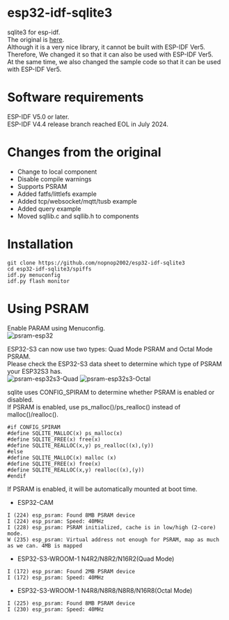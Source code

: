 # esp32-idf-sqlite3
sqlite3 for esp-idf.   
The original is [here](https://github.com/siara-cc/esp32-idf-sqlite3).   
Although it is a very nice library, it cannot be built with ESP-IDF Ver5.   
Therefore, We changed it so that it can also be used with ESP-IDF Ver5.   
At the same time, we also changed the sample code so that it can be used with ESP-IDF Ver5.   

# Software requirements   
ESP-IDF V5.0 or later.   
ESP-IDF V4.4 release branch reached EOL in July 2024.   

# Changes from the original   
- Change to local component   
- Disable compile warnings   
- Supports PSRAM   
- Added fatfs/littlefs example   
- Added tcp/websocket/mqtt/tusb example   
- Added query example   
- Moved sqllib.c and sqllib.h to components

# Installation
```
git clone https://github.com/nopnop2002/esp32-idf-sqlite3
cd esp32-idf-sqlite3/spiffs
idf.py menuconfig
idf.py flash monitor
```

# Using PSRAM   
Enable PARAM using Menuconfig.   
![psram-esp32](https://github.com/nopnop2002/esp32-idf-sqlite3/assets/6020549/603cd530-7424-4da6-b395-e0be6de1d6a8)


ESP32-S3 can now use two types: Quad Mode PSRAM and Octal Mode PSRAM.    
Please check the ESP32-S3 data sheet to determine which type of PSRAM your ESP32S3 has.   
![psram-esp32s3-Quad](https://github.com/nopnop2002/esp32-idf-sqlite3/assets/6020549/ed0533e0-0128-46e1-9ce1-7ffe3515b386)
![psram-esp32s3-Octal](https://github.com/nopnop2002/esp32-idf-sqlite3/assets/6020549/2ca3cfda-7128-49b9-be2d-bd7c9127488c)


sqlite uses CONFIG_SPIRAM to determine whether PSRAM is enabled or disabled.   
If PSRAM is enabled, use ps_malloc()/ps_realloc() instead of malloc()/realloc().   
```
#if CONFIG_SPIRAM
#define SQLITE_MALLOC(x) ps_malloc(x)
#define SQLITE_FREE(x) free(x)
#define SQLITE_REALLOC(x,y) ps_realloc((x),(y))
#else
#define SQLITE_MALLOC(x) malloc (x)
#define SQLITE_FREE(x) free(x)
#define SQLITE_REALLOC(x,y) realloc((x),(y))
#endif
```


If PSRAM is enabled, it will be automatically mounted at boot time.   

- ESP32-CAM
```
I (224) esp_psram: Found 8MB PSRAM device
I (224) esp_psram: Speed: 40MHz
I (228) esp_psram: PSRAM initialized, cache is in low/high (2-core) mode.
W (235) esp_psram: Virtual address not enough for PSRAM, map as much as we can. 4MB is mapped
```

- ESP32-S3-WROOM-1 N4R2/N8R2/N16R2(Quad Mode)
```
I (172) esp_psram: Found 2MB PSRAM device
I (172) esp_psram: Speed: 40MHz
```

- ESP32-S3-WROOM-1 N4R8/N8R8/N8R8/N16R8(Octal Mode)
```
I (225) esp_psram: Found 8MB PSRAM device
I (230) esp_psram: Speed: 40MHz
```


